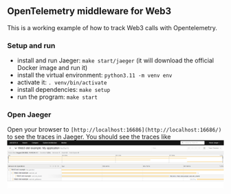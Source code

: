## OpenTelemetry middleware for Web3

This is a working example of how to track Web3 calls with Opentelemetry.

### Setup and run

- install and run Jaeger: `make start/jaeger` (it will download the official Docker image and run it)
- install the virtual environment: `python3.11 -m venv env`
- activate it: `. venv/bin/activate`
- install dependencies: `make setup`
- run the program: `make start`

### Open Jaeger

Open your browser to `[http://localhost:16686](http://localhost:16686/)` to see the traces in Jaeger.
You should see the traces like
![](otel-test.png)
